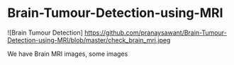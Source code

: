 # Brain-Tumour-Detection-using-MRI

![Brain Tumour Detection] https://github.com/pranaysawant/Brain-Tumour-Detection-using-MRI/blob/master/check_brain_mri.jpeg

We have Brain MRI images, some images 
